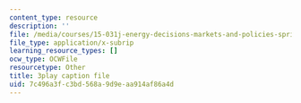 ```yaml
---
content_type: resource
description: ''
file: /media/courses/15-031j-energy-decisions-markets-and-policies-spring-2012/7c496a3fc3bd568a9d9eaa914af86a4d_8aNkTgarBis.vtt
file_type: application/x-subrip
learning_resource_types: []
ocw_type: OCWFile
resourcetype: Other
title: 3play caption file
uid: 7c496a3f-c3bd-568a-9d9e-aa914af86a4d
---
```

